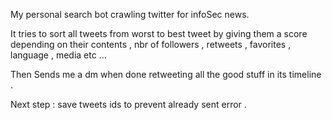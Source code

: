 My personal search bot crawling twitter for infoSec news.

It tries to sort all tweets from worst to best tweet by giving them a score 
depending on their contents , nbr of followers , retweets , favorites , language , media etc ...

Then Sends me a dm when done retweeting all the good stuff in its timeline .

Next step : save tweets ids to prevent already sent error .

